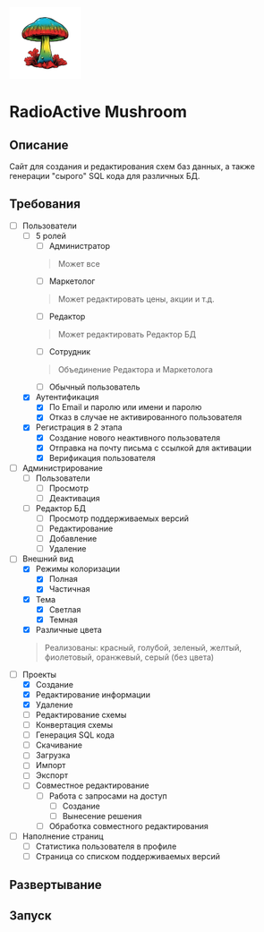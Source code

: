 ![alt logo](https://github.com/AltairArs/radio_active_mushroom/blob/master/src/main/resources/static/img/logo_128.png)
# RadioActive Mushroom
## Описание
Сайт для создания и редактирования схем баз данных, а также генерации "сырого" SQL кода для различных БД.
## Требования
- [ ] Пользователи
	- [ ] 5 ролей
		- [ ] Администратор
		> Может все
		- [ ] Маркетолог
		> Может редактировать цены, акции и т.д.
		- [ ] Редактор
		> Может редактировать Редактор БД
		- [ ] Сотрудник
		> Объединение Редактора и Маркетолога
		- [ ] Обычный пользователь
	- [x] Аутентификация
		- [x] По Email и паролю или имени и паролю
		- [x] Отказ в случае не активированного пользователя
	- [x] Регистрация в 2 этапа
		- [x] Создание нового неактивного пользователя
		- [x] Отправка на почту письма с ссылкой для активации
		- [x] Верификация пользователя
- [ ] Администрирование
	- [ ] Пользователи
		- [ ] Просмотр
		- [ ] Деактивация
	- [ ] Редактор БД
		- [ ] Просмотр поддерживаемых версий
		- [ ] Редактирование
		- [ ] Добавление
		- [ ] Удаление
- [ ] Внешний вид
	- [x] Режимы колоризации
		- [x] Полная
		- [x] Частичная
	- [x] Тема
		- [x] Светлая
		- [x] Темная
	- [x] Различные цвета
	> Реализованы: красный, голубой, зеленый, желтый, фиолетовый, оранжевый, серый (без цвета) 
- [ ] Проекты
	- [x] Создание
	- [x] Редактирование информации
	- [x] Удаление
	- [ ] Редактирование схемы
	- [ ] Конвертация схемы
	- [ ] Генерация SQL кода
	- [ ] Скачивание
	- [ ] Загрузка
	- [ ] Импорт
	- [ ] Экспорт
	- [ ] Совместное редактирование
		- [ ] Работа с запросами на доступ
			- [ ] Создание
			- [ ] Вынесение решения
		- [ ] Обработка совместного редактирования
- [ ] Наполнение страниц
	- [ ] Статистика пользователя в профиле
	- [ ] Страница со списком поддерживаемых версий
## Развертывание
## Запуск
